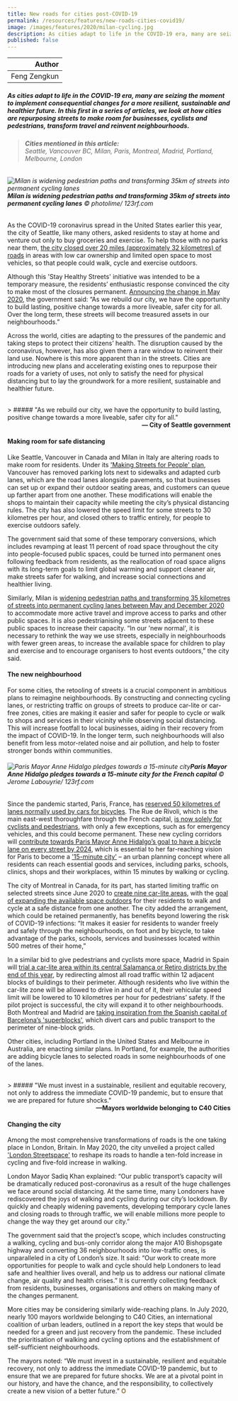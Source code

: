```yaml
---
title: New roads for cities post-COVID-19
permalink: /resources/features/new-roads-cities-covid19/
image: /images/features/2020/milan-cycling.jpg
description: As cities adapt to life in the COVID-19 era, many are seizing the moment to implement consequential changes for a more resilient, sustainable and healthier future. In this first in a series of articles, we look at how cities are repurposing streets to make room for businesses, cyclists and pedestrians, transform travel and reinvent neighbourhoods.
published: false
---
```


| Author |
|---:|
| Feng Zengkun |

##### As cities adapt to life in the COVID-19 era, many are seizing the moment to implement consequential changes for a more resilient, sustainable and healthier future. In this first in a series of articles, we look at how cities are repurposing streets to make room for businesses, cyclists and pedestrians, transform travel and reinvent neighbourhoods.

> ###### **Cities mentioned in this article:** <br> Seattle, Vancouver BC, Milan, Paris, Montreal, Madrid, Portland, Melbourne, London

###### ![Milan is widening pedestrian paths and transforming 35km of streets into permanent cycling lanes](/images/features/2020/milan-cycling.jpg/)**Milan is widening pedestrian paths and transforming 35km of streets into permanent cycling lanes** © photolime/ 123rf.com

As the COVID-19 coronavirus spread in the United States earlier this year, the city of Seattle, like many others, asked residents to stay at home and venture out only to buy groceries and exercise. To help those with no parks near them, [the city closed over 20 miles (approximately 32 kilometres) of roads](https://www.seattle.gov/transportation/projects-and-programs/programs/stay-healthy-streets) in areas with low car ownership and limited open space to most vehicles, so that people could walk, cycle and exercise outdoors. 

Although this 'Stay Healthy Streets' initiative was intended to be a temporary measure, the residents’ enthusiastic response convinced the city to make most of the closures permanent. [Announcing the change in May 2020](https://sdotblog.seattle.gov/2020/05/07/2020-bike-investments-to-accelerate-including-20-miles-of-stay-healthy-streets-to-become-permanent-in-seattle/), the government said: “As we rebuild our city, we have the opportunity to build lasting, positive change towards a more liveable, safer city for all. Over the long term, these streets will become treasured assets in our neighbourhoods.”

Across the world, cities are adapting to the pressures of the pandemic and taking steps to protect their citizens’ health. The disruption caused by the coronavirus, however, has also given them a rare window to reinvent their land use. Nowhere is this more apparent than in the streets. Cities are introducing new plans and accelerating existing ones to repurpose their roads for a variety of uses, not only to satisfy the need for physical distancing but to lay the groundwork for a more resilient, sustainable and healthier future.

<br>
> ##### "As we rebuild our city, we have the opportunity to build lasting, positive change towards a more liveable, safer city for all."

<div align="right"><b>— City of Seattle government</b></div>

#### **Making room for safe distancing**

Like Seattle, Vancouver in Canada and Milan in Italy are altering roads to make room for residents. Under its ['Making Streets for People' plan](https://vancouver.ca/home-property-development/making-streets-for-people-program.aspx), Vancouver has removed parking lots next to sidewalks and adapted curb lanes, which are the road lanes alongside pavements, so that businesses can set up or expand their outdoor seating areas, and customers can queue up farther apart from one another. These modifications will enable the shops to maintain their capacity while meeting the city’s physical distancing rules. The city has also lowered the speed limit for some streets to 30 kilometres per hour, and closed others to traffic entirely, for people to exercise outdoors safely. 

The government said that some of these temporary conversions, which includes revamping at least 11 percent of road space throughout the city into people-focused public spaces, could be turned into permanent ones following feedback from residents, as the reallocation of road space aligns with its long-term goals to limit global warming and support cleaner air, make streets safer for walking, and increase social connections and healthier living. 

Similarly, Milan is [widening pedestrian paths and transforming 35 kilometres of streets into permanent cycling lanes between May and December 2020](https://www.comune.milano.it/documents/20126/7117896/Open+streets.pdf/d9be0547-1eb0-5abf-410b-a8ca97945136?t=1589195741171) to accommodate more active travel and improve access to parks and other public spaces. It is also pedestrianising some streets adjacent to these public spaces to increase their capacity. “In our 'new normal', it is necessary to rethink the way we use streets, especially in neighbourhoods with fewer green areas, to increase the available space for children to play and exercise and to encourage organisers to host events outdoors,” the city said. 

#### **The new neighbourhood**

For some cities, the retooling of streets is a crucial component in ambitious plans to reimagine neighbourhoods. By constructing and connecting cycling lanes, or restricting traffic on groups of streets to produce car-lite or car-free zones, cities are making it easier and safer for people to cycle or walk to shops and services in their vicinity while observing social distancing. This will increase footfall to local businesses, aiding in their recovery from the impact of COVID-19. In the longer term, such neighbourhoods will also benefit from less motor-related noise and air pollution, and help to foster stronger bonds within communities.

###### ![Paris Mayor Anne Hidalgo pledges towards a 15-minute city](/images/features/2020/paris-cycling.jpg/)**Paris Mayor Anne Hidalgo pledges towards a 15-minute city for the French capital** © Jerome Labouyrie/ 123rf.com

Since the pandemic started, Paris, France, has [reserved 50 kilometres of lanes normally used by cars for bicycles](https://www.rfi.fr/en/france/20200701-paris-temporary-bike-lanes-to-become-permanent-after-hidalgo-re-election-mayor-green-pollution-cars). The Rue de Rivoli, which is the main east-west thoroughfare through the French capital, [is now solely for cyclists and pedestrians](https://www.bbc.com/news/world-europe-52483684), with only a few exceptions, such as for emergency vehicles, and this could become permanent. These new cycling corridors will [contribute towards Paris Mayor Anne Hidalgo’s goal to have a bicycle lane on every street by 2024](https://www.independent.co.uk/news/world/europe/paris-municipal-election-mayor-bike-lane-anne-hidalgo-a9341776.html), which is essential to her far-reaching vision for Paris to become a ['15-minute city'](https://www.theguardian.com/world/2020/feb/07/paris-mayor-unveils-15-minute-city-plan-in-re-election-campaign) – an urban planning concept where all residents can reach essential goods and services, including parks, schools, clinics, shops and their workplaces, within 15 minutes by walking or cycling. 

The city of Montreal in Canada, for its part, has started limiting traffic on selected streets since June 2020 to [create nine car-lite areas](https://www.mtlblog.com/news/canada/qc/montreal/rosemont-la-petite-patrie-is-creating-superblocks-to-give-pedestrians-lots-more-space), with the [goal of expanding the available space outdoors](https://montrealgazette.com/news/local-news/rosemont-has-new-plan-to-try-to-push-traffic-off-of-side-streets) for their residents to walk and cycle at a safe distance from one another. The city added the arrangement, which could be retained permanently, has benefits beyond lowering the risk of COVID-19 infections: “It makes it easier for residents to wander freely and safely through the neighbourhoods, on foot and by bicycle, to take advantage of the parks, schools, services and businesses located within 500 metres of their home,”

In a similar bid to give pedestrians and cyclists more space, Madrid in Spain will [trial a car-lite area within its central Salamanca or Retiro districts by the end of this year](https://translate.google.com/translate?hl=en&sl=es&u=https://elpais.com/sociedad/2020-06-27/supermanzanas-o-como-devolver-al-peaton-la-ciudad-robada-por-los-coches.html&prev=search&pto=aue), by redirecting almost all road traffic within 12 adjacent blocks of buildings to their perimeter. Although residents who live within the car-lite zone will be allowed to drive in and out of it, their vehicular speed limit will be lowered to 10 kilometres per hour for pedestrians’ safety. If the pilot project is successful, the city will expand it to other neighbourhoods. Both Montreal and Madrid are [taking inspiration from the Spanish capital of Barcelona’s 'superblocks'](https://theconversation.com/superblocks-barcelonas-car-free-zones-could-extend-lives-and-boost-mental-health-123295), which divert cars and public transport to the perimeter of nine-block grids. 

Other cities, including Portland in the United States and Melbourne in Australia, are enacting similar plans. In Portland, for example, the authorities are adding bicycle lanes to selected roads in some neighbourhoods of one of the lanes.

<br>
> ##### "We must invest in a sustainable, resilient and equitable recovery, not only to address the immediate COVID-19 pandemic, but to ensure that we are prepared for future shocks."

<div align="right"><b>—Mayors worldwide belonging to C40 Cities</b></div>

#### **Changing the city**

Among the most comprehensive transformations of roads is the one taking place in London, Britain. In May 2020, the city unveiled a project called ['London Streetspace'](https://www.london.gov.uk/press-releases/mayoral/mayors-bold-plan-will-overhaul-capitals-streets) to reshape its roads to handle a ten-fold increase in cycling and five-fold increase in walking. 

London Mayor Sadiq Khan explained: “Our public transport’s capacity will be dramatically reduced post-coronavirus as a result of the huge challenges we face around social distancing. At the same time, many Londoners have rediscovered the joys of walking and cycling during our city’s lockdown. By quickly and cheaply widening pavements, developing temporary cycle lanes and closing roads to through traffic, we will enable millions more people to change the way they get around our city.”

The government said that the project’s scope, which includes constructing a walking, cycling and bus-only corridor along the major A10 Bishopsgate highway and converting 36 neighbourhoods into low-traffic ones, is unparalleled in a city of London’s size. It said: “Our work to create more opportunities for people to walk and cycle should help Londoners to lead safe and healthier lives overall, and help us to address our national climate change, air quality and health crises.” It is currently collecting feedback from residents, businesses, organisations and others on making many of the changes permanent. 

More cities may be considering similarly wide-reaching plans. In July 2020, nearly 100 mayors worldwide belonging to C40 Cities, an international coalition of urban leaders, outlined in a report the key steps that would be needed for a green and just recovery from the pandemic. These included the prioritisation of walking and cycling options and the establishment of self-sufficient neighbourhoods. 

The mayors noted: “We must invest in a sustainable, resilient and equitable recovery, not only to address the immediate COVID-19 pandemic, but to ensure that we are prepared for future shocks. We are at a pivotal point in our history, and have the chance, and the responsibility, to collectively create a new vision of a better future.” **<font color="#967942">O</font>**
